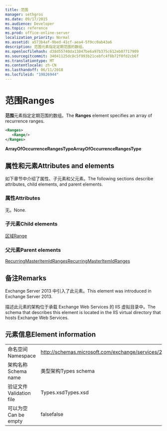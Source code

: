 ```yaml
---
title: 范围
manager: sethgros
ms.date: 09/17/2015
ms.audience: Developer
ms.topic: reference
ms.prod: office-online-server
localization_priority: Normal
ms.assetid: a573b4af-9bed-41cf-aea4-5f9cc0ab43a6
description: 范围元素指定定期范围的数组。
ms.openlocfilehash: d38d55740da13047be6a97b375c612eb07717909
ms.sourcegitcommit: 34041125dc8c5f993b21cebfc4f8b72f0fd2cb6f
ms.translationtype: MT
ms.contentlocale: zh-CN
ms.lasthandoff: 06/11/2018
ms.locfileid: "19826944"
---
```

# <a name="ranges"></a><span data-ttu-id="095ab-103">范围</span><span class="sxs-lookup"><span data-stu-id="095ab-103">Ranges</span></span>

<span data-ttu-id="095ab-104">**范围**元素指定定期范围的数组。</span><span class="sxs-lookup"><span data-stu-id="095ab-104">The **Ranges** element specifies an array of recurrence ranges.</span></span> 
  
```XML
<Ranges>
   <Range/>
</Ranges>
```

 <span data-ttu-id="095ab-105">**ArrayOfOccurrenceRangesType**</span><span class="sxs-lookup"><span data-stu-id="095ab-105">**ArrayOfOccurrenceRangesType**</span></span>
## <a name="attributes-and-elements"></a><span data-ttu-id="095ab-106">属性和元素</span><span class="sxs-lookup"><span data-stu-id="095ab-106">Attributes and elements</span></span>

<span data-ttu-id="095ab-107">如下章节中介绍了属性、子元素和父元素。</span><span class="sxs-lookup"><span data-stu-id="095ab-107">The following sections describe attributes, child elements, and parent elements.</span></span>
  
### <a name="attributes"></a><span data-ttu-id="095ab-108">属性</span><span class="sxs-lookup"><span data-stu-id="095ab-108">Attributes</span></span>

<span data-ttu-id="095ab-109">无。</span><span class="sxs-lookup"><span data-stu-id="095ab-109">None.</span></span>
  
### <a name="child-elements"></a><span data-ttu-id="095ab-110">子元素</span><span class="sxs-lookup"><span data-stu-id="095ab-110">Child elements</span></span>

[<span data-ttu-id="095ab-111">区域</span><span class="sxs-lookup"><span data-stu-id="095ab-111">Range</span></span>](range.md)
  
### <a name="parent-elements"></a><span data-ttu-id="095ab-112">父元素</span><span class="sxs-lookup"><span data-stu-id="095ab-112">Parent elements</span></span>

[<span data-ttu-id="095ab-113">RecurringMasterItemIdRanges</span><span class="sxs-lookup"><span data-stu-id="095ab-113">RecurringMasterItemIdRanges</span></span>](recurringmasteritemidranges.md)
  
## <a name="remarks"></a><span data-ttu-id="095ab-114">备注</span><span class="sxs-lookup"><span data-stu-id="095ab-114">Remarks</span></span>

<span data-ttu-id="095ab-115">Exchange Server 2013 中引入了此元素。</span><span class="sxs-lookup"><span data-stu-id="095ab-115">This element was introduced in Exchange Server 2013.</span></span>
  
<span data-ttu-id="095ab-116">描述此元素的架构位于承载 Exchange Web Services 的 IIS 虚拟目录中。</span><span class="sxs-lookup"><span data-stu-id="095ab-116">The schema that describes this element is located in the IIS virtual directory that hosts Exchange Web Services.</span></span>
  
## <a name="element-information"></a><span data-ttu-id="095ab-117">元素信息</span><span class="sxs-lookup"><span data-stu-id="095ab-117">Element information</span></span>

|||
|:-----|:-----|
|<span data-ttu-id="095ab-118">命名空间</span><span class="sxs-lookup"><span data-stu-id="095ab-118">Namespace</span></span>  <br/> |http://schemas.microsoft.com/exchange/services/2006/types  <br/> |
|<span data-ttu-id="095ab-119">架构名称</span><span class="sxs-lookup"><span data-stu-id="095ab-119">Schema name</span></span>  <br/> |<span data-ttu-id="095ab-120">类型架构</span><span class="sxs-lookup"><span data-stu-id="095ab-120">Types schema</span></span>  <br/> |
|<span data-ttu-id="095ab-121">验证文件</span><span class="sxs-lookup"><span data-stu-id="095ab-121">Validation file</span></span>  <br/> |<span data-ttu-id="095ab-122">Types.xsd</span><span class="sxs-lookup"><span data-stu-id="095ab-122">Types.xsd</span></span>  <br/> |
|<span data-ttu-id="095ab-123">可以为空</span><span class="sxs-lookup"><span data-stu-id="095ab-123">Can be empty</span></span>  <br/> |<span data-ttu-id="095ab-124">false</span><span class="sxs-lookup"><span data-stu-id="095ab-124">false</span></span>  <br/> |
   


